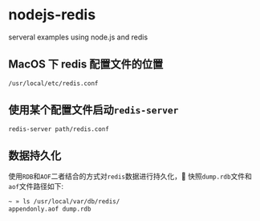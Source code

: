 # nodejs-redis

serveral examples using node.js and redis

## MacOS 下 redis 配置文件的位置

`/usr/local/etc/redis.conf`

## 使用某个配置文件启动`redis-server`

`redis-server path/redis.conf`

## 数据持久化

使用`RDB`和`AOF`二者结合的方式对`redis`数据进行持久化， 快照`dump.rdb`文件和`aof`文件路径如下:

```bash
~ » ls /usr/local/var/db/redis/
appendonly.aof dump.rdb
```
